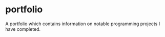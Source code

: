 # portfolio
A portfolio which contains information on notable programming projects I have completed.
